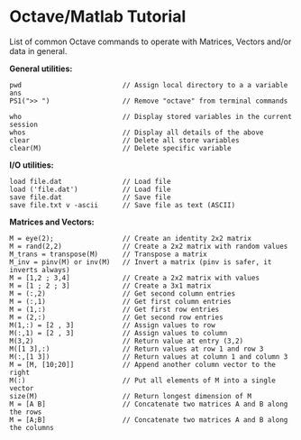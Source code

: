 # Octave/Matlab Tutorial

List of common Octave commands to operate with Matrices, Vectors and/or data in general.

__General utilities:__

	pwd 						// Assign local directory to a a variable ans
	PS1(">> ") 					// Remove "octave" from terminal commands

	who							// Display stored variables in the current session
	whos						// Display all details of the above
	clear 						// Delete all store variables
	clear(M)					// Delete specific variable	

__I/O utilities:__
	
	load file.dat 				// Load file
	load ('file.dat')			// Load file
	save file.dat 				// Save file
	save file.txt v -ascii		// Save file as text (ASCII)

__Matrices and Vectors:__

	M = eye(2); 				// Create an identity 2x2 matrix
	M = rand(2,2) 				// Create a 2x2 matrix with random values
	M_trans = transpose(M) 		// Transpose a matrix
	M_inv = pinv(M) or inv(M) 	// Invert a matrix (pinv is safer, it inverts always)
	M = [1,2 ; 3,4] 			// Create a 2x2 matrix with values
	M = [1 ; 2 ; 3] 			// Create a 3x1 matrix 
	M = (:,2) 					// Get second column entries
	M = (:,1) 					// Get first column entries
	M = (1,:) 					// Get first row entries
	M = (2,:) 					// Get second row entries
	M(1,:) = [2 , 3]			// Assign values to row
	M(:,1) = [2 , 3]			// Assign values to column
	M(3,2)						// Return value at entry (3,2)
	M([1 3],:)					// Return values at row 1 and row 3
	M(:,[1 3])					// Return values at column 1 and column 3 
	M = [M, [10;20]]			// Append another column vector to the right
	M(:)						// Put all elements of M into a single vector
	size(M)						// Return longest dimension of M
	M = [A B]					// Concatenate two matrices A and B along the rows
	M = [A;B]					// Concatenate two matrices A and B along the columns